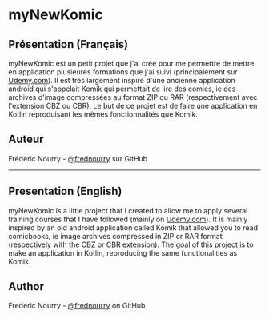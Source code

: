 myNewKomic
==========

Présentation (Français)
------------

myNewKomic est un petit projet que j'ai créé pour me permettre de mettre en application plusieures formations que j'ai suivi (principalement sur [Udemy.com][1]).
Il est très largement inspiré d'une ancienne application android qui s'appelait Komik qui permettait de lire des comics, ie des archives d'image compressées au format ZIP ou RAR (respectivement avec l'extension CBZ ou CBR). Le but de ce projet est de faire une application en Kotlin reproduisant les mêmes fonctionnalités que Komik.

Auteur
------
Frédéric Nourry - [@frednourry][2] sur GitHub


-----------------------------------

Presentation (English)
------------

myNewKomic is a little project that I created to allow me to apply several training courses that I have followed (mainly on [Udemy.com][1]). It is mainly inspired by an old android application called Komik that allowed you to read comicbooks, ie image archives compressed in ZIP or RAR format (respectively with the CBZ or CBR extension). The goal of this project is to make an application in Kotlin, reproducing the same functionalities as Komik. 

Author
------
Frederic Nourry - [@frednourry][2] on GitHub


[1]: https://www.udemy.com/
[2]: https://github.com/frednourry
